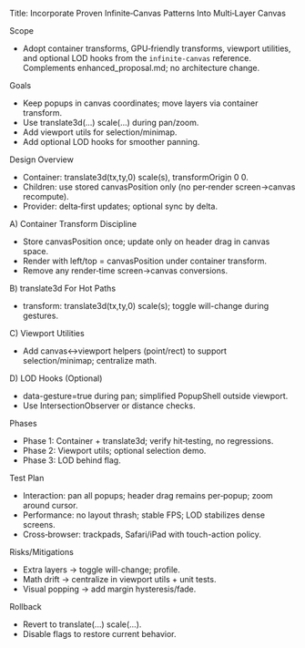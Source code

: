Title: Incorporate Proven Infinite‑Canvas Patterns Into Multi‑Layer Canvas

Scope
- Adopt container transforms, GPU‑friendly transforms, viewport utilities, and optional LOD hooks from the `infinite-canvas` reference. Complements enhanced_proposal.md; no architecture change.

Goals
- Keep popups in canvas coordinates; move layers via container transform.
- Use translate3d(...) scale(...) during pan/zoom.
- Add viewport utils for selection/minimap.
- Add optional LOD hooks for smoother panning.

Design Overview
- Container: translate3d(tx,ty,0) scale(s), transformOrigin 0 0.
- Children: use stored canvasPosition only (no per‑render screen→canvas recompute).
- Provider: delta‑first updates; optional sync by delta.

A) Container Transform Discipline
- Store canvasPosition once; update only on header drag in canvas space.
- Render with left/top = canvasPosition under container transform.
- Remove any render‑time screen→canvas conversions.

B) translate3d For Hot Paths
- transform: translate3d(tx,ty,0) scale(s); toggle will-change during gestures.

C) Viewport Utilities
- Add canvas<->viewport helpers (point/rect) to support selection/minimap; centralize math.

D) LOD Hooks (Optional)
- data-gesture=true during pan; simplified PopupShell outside viewport.
- Use IntersectionObserver or distance checks.

Phases
- Phase 1: Container + translate3d; verify hit‑testing, no regressions.
- Phase 2: Viewport utils; optional selection demo.
- Phase 3: LOD behind flag.

Test Plan
- Interaction: pan all popups; header drag remains per‑popup; zoom around cursor.
- Performance: no layout thrash; stable FPS; LOD stabilizes dense screens.
- Cross‑browser: trackpads, Safari/iPad with touch-action policy.

Risks/Mitigations
- Extra layers → toggle will-change; profile.
- Math drift → centralize in viewport utils + unit tests.
- Visual popping → add margin hysteresis/fade.

Rollback
- Revert to translate(...) scale(...).
- Disable flags to restore current behavior.
